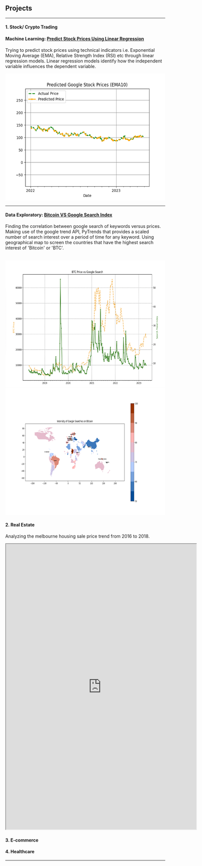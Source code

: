 ## Projects

---


#### 1. Stock/ Crypto Trading
#### Machine Learning: [Predict Stock Prices Using Linear Regression](https://github.com/samanthapua/ml_linear_regression)
Trying to predict stock prices using technical indicators i.e. Exponential Moving Average (EMA), Relative Strength Index (RSI) etc through linear regression models. Linear regression models identify how the independent variable influences the dependent variable.

<img src="https://github.com/samanthapua/ml_linear_regression/blob/master/googl_predict.png?raw=true" width="600" height="400"/>

---

#### Data Exploratory: [Bitcoin VS Google Search Index](https://github.com/samanthapua/google_search)
Finding the correlation between google search of keywords versus prices. Making use of the google trend API, PyTrends that provides a scaled number of search interest over a period of time for any keyword. Using geographical map to screen the countries that have the highest search interest of 'Bitcoin' or 'BTC'.

<br>
<img src="https://github.com/samanthapua/google_search/blob/master/btcprice_search_trend.png?raw=true" width="600" height="400" />
<img src="https://github.com/samanthapua/google_search/blob/master/bitcoin_search_map.png?raw=true" width="600" height="400" />

#### 2. Real Estate

Analyzing the melbourne housing sale price trend from 2016 to 2018.
<iframe src="https://public.tableau.com/views/RealEstate_Melbourne/Dashboard1?:showVizHome=no&:embed=true"
 width="600" height="900"></iframe>



#### 3. E-commerce



#### 4. Healthcare

---


